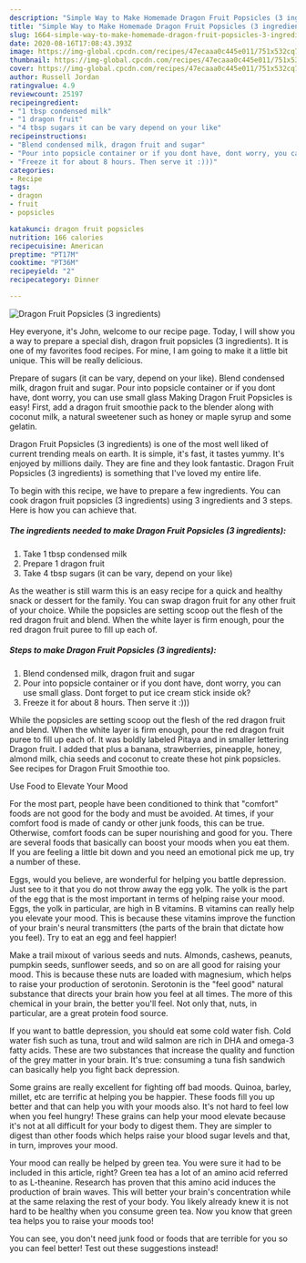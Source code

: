 ```yaml
---
description: "Simple Way to Make Homemade Dragon Fruit Popsicles (3 ingredients)"
title: "Simple Way to Make Homemade Dragon Fruit Popsicles (3 ingredients)"
slug: 1664-simple-way-to-make-homemade-dragon-fruit-popsicles-3-ingredients
date: 2020-08-16T17:08:43.393Z
image: https://img-global.cpcdn.com/recipes/47ecaaa0c445e011/751x532cq70/dragon-fruit-popsicles-3-ingredients-recipe-main-photo.jpg
thumbnail: https://img-global.cpcdn.com/recipes/47ecaaa0c445e011/751x532cq70/dragon-fruit-popsicles-3-ingredients-recipe-main-photo.jpg
cover: https://img-global.cpcdn.com/recipes/47ecaaa0c445e011/751x532cq70/dragon-fruit-popsicles-3-ingredients-recipe-main-photo.jpg
author: Russell Jordan
ratingvalue: 4.9
reviewcount: 25197
recipeingredient:
- "1 tbsp condensed milk"
- "1 dragon fruit"
- "4 tbsp sugars it can be vary depend on your like"
recipeinstructions:
- "Blend condensed milk, dragon fruit and sugar"
- "Pour into popsicle container or if you dont have, dont worry, you can use small glass. Dont forget to put ice cream stick inside ok?"
- "Freeze it for about 8 hours. Then serve it :)))"
categories:
- Recipe
tags:
- dragon
- fruit
- popsicles

katakunci: dragon fruit popsicles 
nutrition: 166 calories
recipecuisine: American
preptime: "PT17M"
cooktime: "PT36M"
recipeyield: "2"
recipecategory: Dinner

---
```



![Dragon Fruit Popsicles (3 ingredients)](https://img-global.cpcdn.com/recipes/47ecaaa0c445e011/751x532cq70/dragon-fruit-popsicles-3-ingredients-recipe-main-photo.jpg)

Hey everyone, it's John, welcome to our recipe page. Today, I will show you a way to prepare a special dish, dragon fruit popsicles (3 ingredients). It is one of my favorites food recipes. For mine, I am going to make it a little bit unique. This will be really delicious.

Prepare of sugars (it can be vary, depend on your like). Blend condensed milk, dragon fruit and sugar. Pour into popsicle container or if you dont have, dont worry, you can use small glass Making Dragon Fruit Popsicles is easy! First, add a dragon fruit smoothie pack to the blender along with coconut milk, a natural sweetener such as honey or maple syrup and some gelatin.

Dragon Fruit Popsicles (3 ingredients) is one of the most well liked of current trending meals on earth. It is simple, it's fast, it tastes yummy. It's enjoyed by millions daily. They are fine and they look fantastic. Dragon Fruit Popsicles (3 ingredients) is something that I've loved my entire life.


To begin with this recipe, we have to prepare a few ingredients. You can cook dragon fruit popsicles (3 ingredients) using 3 ingredients and 3 steps. Here is how you can achieve that.

<!--inarticleads1-->

##### The ingredients needed to make Dragon Fruit Popsicles (3 ingredients):

1. Take 1 tbsp condensed milk
1. Prepare 1 dragon fruit
1. Take 4 tbsp sugars (it can be vary, depend on your like)


As the weather is still warm this is an easy recipe for a quick and healthy snack or dessert for the family. You can swap dragon fruit for any other fruit of your choice. While the popsicles are setting scoop out the flesh of the red dragon fruit and blend. When the white layer is firm enough, pour the red dragon fruit puree to fill up each of. 

<!--inarticleads2-->

##### Steps to make Dragon Fruit Popsicles (3 ingredients):

1. Blend condensed milk, dragon fruit and sugar
1. Pour into popsicle container or if you dont have, dont worry, you can use small glass. Dont forget to put ice cream stick inside ok?
1. Freeze it for about 8 hours. Then serve it :)))


While the popsicles are setting scoop out the flesh of the red dragon fruit and blend. When the white layer is firm enough, pour the red dragon fruit puree to fill up each of. It was boldly labeled Pitaya and in smaller lettering Dragon fruit. I added that plus a banana, strawberries, pineapple, honey, almond milk, chia seeds and coconut to create these hot pink popsicles. See recipes for Dragon Fruit Smoothie too. 

Use Food to Elevate Your Mood


For the most part, people have been conditioned to think that "comfort" foods are not good for the body and must be avoided. At times, if your comfort food is made of candy or other junk foods, this can be true. Otherwise, comfort foods can be super nourishing and good for you. There are several foods that basically can boost your moods when you eat them. If you are feeling a little bit down and you need an emotional pick me up, try a number of these.

Eggs, would you believe, are wonderful for helping you battle depression. Just see to it that you do not throw away the egg yolk. The yolk is the part of the egg that is the most important in terms of helping raise your mood. Eggs, the yolk in particular, are high in B vitamins. B vitamins can really help you elevate your mood. This is because these vitamins improve the function of your brain's neural transmitters (the parts of the brain that dictate how you feel). Try to eat an egg and feel happier!

Make a trail mixout of various seeds and nuts. Almonds, cashews, peanuts, pumpkin seeds, sunflower seeds, and so on are all good for raising your mood. This is because these nuts are loaded with magnesium, which helps to raise your production of serotonin. Serotonin is the "feel good" natural substance that directs your brain how you feel at all times. The more of this chemical in your brain, the better you'll feel. Not only that, nuts, in particular, are a great protein food source.

If you want to battle depression, you should eat some cold water fish. Cold water fish such as tuna, trout and wild salmon are rich in DHA and omega-3 fatty acids. These are two substances that increase the quality and function of the grey matter in your brain. It's true: consuming a tuna fish sandwich can basically help you fight back depression. 

Some grains are really excellent for fighting off bad moods. Quinoa, barley, millet, etc are terrific at helping you be happier. These foods fill you up better and that can help you with your moods also. It's not hard to feel low when you feel hungry! These grains can help your mood elevate because it's not at all difficult for your body to digest them. They are simpler to digest than other foods which helps raise your blood sugar levels and that, in turn, improves your mood.

Your mood can really be helped by green tea. You were sure it had to be included in this article, right? Green tea has a lot of an amino acid referred to as L-theanine. Research has proven that this amino acid induces the production of brain waves. This will better your brain's concentration while at the same relaxing the rest of your body. You likely already knew it is not hard to be healthy when you consume green tea. Now you know that green tea helps you to raise your moods too!

You can see, you don't need junk food or foods that are terrible for you so you can feel better! Test out  these suggestions  instead!


